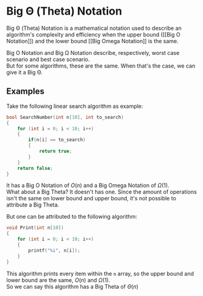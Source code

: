 # Big Θ (Theta) Notation
Big Θ (Theta) Notation is a mathematical notation used to describe an algorithm's complexity and efficiency when the upper bound ([[Big O Notation]]) and the lower bound [[Big Omega Notation]] is the same.

Big O Notation and Big Ω Notation describe, respectively, worst case scenario and best case scenario.  
But for some algorithms, these are the same. When that's the case, we can give it a Big Θ. 

## Examples
Take the following linear search algorithm as example:
```c
bool SearchNumber(int n[10], int to_search)
{
    for (int i = 0; i < 10; i++)
    {
        if(n[i] == to_search)
        {
            return true;
        } 
    }
    return false;
}
```
It has a Big O Notation of $O(n)$ and a Big Omega Notation of $Ω(1)$.  
What about a Big Theta? It doesn't has one. Since the amount of operations isn't the same on lower bound and upper bound, it's not possible to attribute a Big Theta.

But one can be attributed to the following algorithm:

```c
void Print(int n[10])
{
    for (int i = 0; i < 10; i++)
    {
        printf("%i", n[i]);
    }
}
```
This algorithm prints every item within the `n` array, so the upper bound and lower bound are the same, $O(n)$ and $Ω(1)$.  
So we can say this algorithm has a Big Theta of $Θ(n)$
